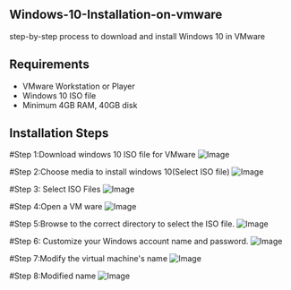 ## Windows-10-Installation-on-vmware
step-by-step process to download and install Windows 10 in VMware
## Requirements

- VMware Workstation or Player
- Windows 10 ISO file
- Minimum 4GB RAM, 40GB disk

## Installation Steps

#Step 1:Download windows 10 ISO file for VMware
![Image](https://github.com/user-attachments/assets/ee00c79e-e065-4fc9-b85b-8f365a9c5344)

#Step 2:Choose media to install windows 10(Select ISO file)
![Image](https://github.com/user-attachments/assets/3cc07ff0-a4ee-44d4-90cf-f1a6cc234c22)

#Step 3: Select ISO Files
![Image](https://github.com/user-attachments/assets/89d5b043-6df7-4ce4-8770-e2ac5506ebdf)

#Step 4:Open a VM ware
![Image](https://github.com/user-attachments/assets/dc1cd7e1-201c-40bb-a6dc-c7c2beb2b1a9)

#Step 5:Browse to the correct directory to select the ISO file.
![Image](https://github.com/user-attachments/assets/dbf6de4a-a492-4696-ad91-c926a35e701c)

#Step 6: Customize your Windows account name and password.
![Image](https://github.com/user-attachments/assets/b7857d15-322c-4b81-a25b-f11f315bce02)

#Step 7:Modify the virtual machine's name
![Image](https://github.com/user-attachments/assets/b89bee1a-aaa4-42e4-a50e-de54cc2ca84e)

#Step 8:Modified name
![Image](https://github.com/user-attachments/assets/0439f319-3600-48f9-bf61-99f449b7ddd7)






